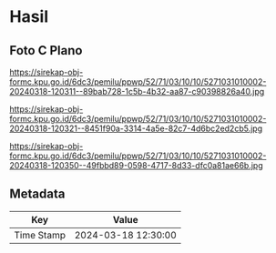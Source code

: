 # Hasil

## Foto C Plano

https://sirekap-obj-formc.kpu.go.id/6dc3/pemilu/ppwp/52/71/03/10/10/5271031010002-20240318-120311--89bab728-1c5b-4b32-aa87-c90398826a40.jpg

https://sirekap-obj-formc.kpu.go.id/6dc3/pemilu/ppwp/52/71/03/10/10/5271031010002-20240318-120321--8451f90a-3314-4a5e-82c7-4d6bc2ed2cb5.jpg

https://sirekap-obj-formc.kpu.go.id/6dc3/pemilu/ppwp/52/71/03/10/10/5271031010002-20240318-120350--49fbbd89-0598-4717-8d33-dfc0a81ae66b.jpg


## Metadata

| Key        | Value               |
| ---------- | ------------------- |
| Time Stamp | 2024-03-18 12:30:00 |



